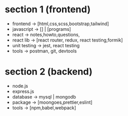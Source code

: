 # section 1 (frontend)
- frontend -> [html,css,scss,bootstrap,tailwind]
- javascript -> [] | [programs]
- react -> notes,howto,questions,
- react lib -> [react router, redux, react testing,formik]  
- unit testing -> jest, react testing 
- tools -> postman, git, devtools

# section 2 (backend)
- node.js
- express.js
- database -> mysql | mongodb
- package -> [moongoes,prettier,eslint]
- tools -> [npm,babel,webpack]
